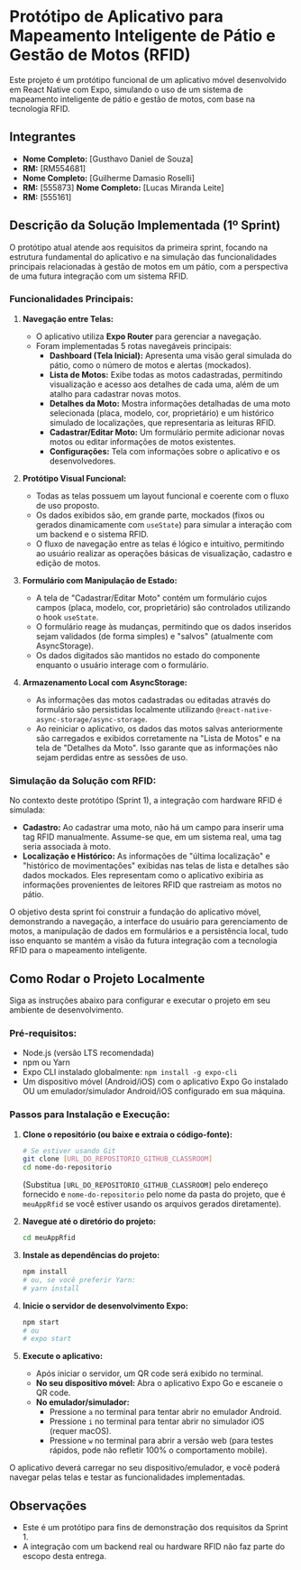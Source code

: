 # Protótipo de Aplicativo para Mapeamento Inteligente de Pátio e Gestão de Motos (RFID)

Este projeto é um protótipo funcional de um aplicativo móvel desenvolvido em React Native com Expo, simulando o uso de um sistema de mapeamento inteligente de pátio e gestão de motos, com base na tecnologia RFID.

## Integrantes

*   **Nome Completo:** [Gusthavo Daniel de Souza]
*   **RM:** [RM554681]
*   **Nome Completo:** [Guilherme Damasio Roselli]
*   **RM:** [555873]
    **Nome Completo:** [Lucas Miranda Leite]
*   **RM:** [555161]


## Descrição da Solução Implementada (1º Sprint)

O protótipo atual atende aos requisitos da primeira sprint, focando na estrutura fundamental do aplicativo e na simulação das funcionalidades principais relacionadas à gestão de motos em um pátio, com a perspectiva de uma futura integração com um sistema RFID.

### Funcionalidades Principais:

1.  **Navegação entre Telas:**
    *   O aplicativo utiliza **Expo Router** para gerenciar a navegação.
    *   Foram implementadas 5 rotas navegáveis principais:
        *   **Dashboard (Tela Inicial):** Apresenta uma visão geral simulada do pátio, como o número de motos e alertas (mockados).
        *   **Lista de Motos:** Exibe todas as motos cadastradas, permitindo visualização e acesso aos detalhes de cada uma, além de um atalho para cadastrar novas motos.
        *   **Detalhes da Moto:** Mostra informações detalhadas de uma moto selecionada (placa, modelo, cor, proprietário) e um histórico simulado de localizações, que representaria as leituras RFID.
        *   **Cadastrar/Editar Moto:** Um formulário permite adicionar novas motos ou editar informações de motos existentes.
        *   **Configurações:** Tela com informações sobre o aplicativo e os desenvolvedores.

2.  **Protótipo Visual Funcional:**
    *   Todas as telas possuem um layout funcional e coerente com o fluxo de uso proposto.
    *   Os dados exibidos são, em grande parte, mockados (fixos ou gerados dinamicamente com `useState`) para simular a interação com um backend e o sistema RFID.
    *   O fluxo de navegação entre as telas é lógico e intuitivo, permitindo ao usuário realizar as operações básicas de visualização, cadastro e edição de motos.

3.  **Formulário com Manipulação de Estado:**
    *   A tela de "Cadastrar/Editar Moto" contém um formulário cujos campos (placa, modelo, cor, proprietário) são controlados utilizando o hook `useState`.
    *   O formulário reage às mudanças, permitindo que os dados inseridos sejam validados (de forma simples) e "salvos" (atualmente com AsyncStorage).
    *   Os dados digitados são mantidos no estado do componente enquanto o usuário interage com o formulário.

4.  **Armazenamento Local com AsyncStorage:**
    *   As informações das motos cadastradas ou editadas através do formulário são persistidas localmente utilizando `@react-native-async-storage/async-storage`.
    *   Ao reiniciar o aplicativo, os dados das motos salvas anteriormente são carregados e exibidos corretamente na "Lista de Motos" e na tela de "Detalhes da Moto". Isso garante que as informações não sejam perdidas entre as sessões de uso.

### Simulação da Solução com RFID:

No contexto deste protótipo (Sprint 1), a integração com hardware RFID é simulada:

*   **Cadastro:** Ao cadastrar uma moto, não há um campo para inserir uma tag RFID manualmente. Assume-se que, em um sistema real, uma tag seria associada à moto.
*   **Localização e Histórico:** As informações de "última localização" e "histórico de movimentações" exibidas nas telas de lista e detalhes são dados mockados. Eles representam como o aplicativo exibiria as informações provenientes de leitores RFID que rastreiam as motos no pátio.

O objetivo desta sprint foi construir a fundação do aplicativo móvel, demonstrando a navegação, a interface do usuário para gerenciamento de motos, a manipulação de dados em formulários e a persistência local, tudo isso enquanto se mantém a visão da futura integração com a tecnologia RFID para o mapeamento inteligente.

## Como Rodar o Projeto Localmente

Siga as instruções abaixo para configurar e executar o projeto em seu ambiente de desenvolvimento.

### Pré-requisitos:

*   Node.js (versão LTS recomendada)
*   npm ou Yarn
*   Expo CLI instalado globalmente: `npm install -g expo-cli`
*   Um dispositivo móvel (Android/iOS) com o aplicativo Expo Go instalado OU um emulador/simulador Android/iOS configurado em sua máquina.

### Passos para Instalação e Execução:

1.  **Clone o repositório (ou baixe e extraia o código-fonte):**
    ```bash
    # Se estiver usando Git
    git clone [URL_DO_REPOSITORIO_GITHUB_CLASSROOM]
    cd nome-do-repositorio
    ```
    (Substitua `[URL_DO_REPOSITORIO_GITHUB_CLASSROOM]` pelo endereço fornecido e `nome-do-repositorio` pelo nome da pasta do projeto, que é `meuAppRfid` se você estiver usando os arquivos gerados diretamente).

2.  **Navegue até o diretório do projeto:**
    ```bash
    cd meuAppRfid
    ```

3.  **Instale as dependências do projeto:**
    ```bash
    npm install
    # ou, se você preferir Yarn:
    # yarn install
    ```

4.  **Inicie o servidor de desenvolvimento Expo:**
    ```bash
    npm start
    # ou
    # expo start
    ```

5.  **Execute o aplicativo:**
    *   Após iniciar o servidor, um QR code será exibido no terminal.
    *   **No seu dispositivo móvel:** Abra o aplicativo Expo Go e escaneie o QR code.
    *   **No emulador/simulador:**
        *   Pressione `a` no terminal para tentar abrir no emulador Android.
        *   Pressione `i` no terminal para tentar abrir no simulador iOS (requer macOS).
        *   Pressione `w` no terminal para abrir a versão web (para testes rápidos, pode não refletir 100% o comportamento mobile).

O aplicativo deverá carregar no seu dispositivo/emulador, e você poderá navegar pelas telas e testar as funcionalidades implementadas.

## Observações

*   Este é um protótipo para fins de demonstração dos requisitos da Sprint 1.
*   A integração com um backend real ou hardware RFID não faz parte do escopo desta entrega.

